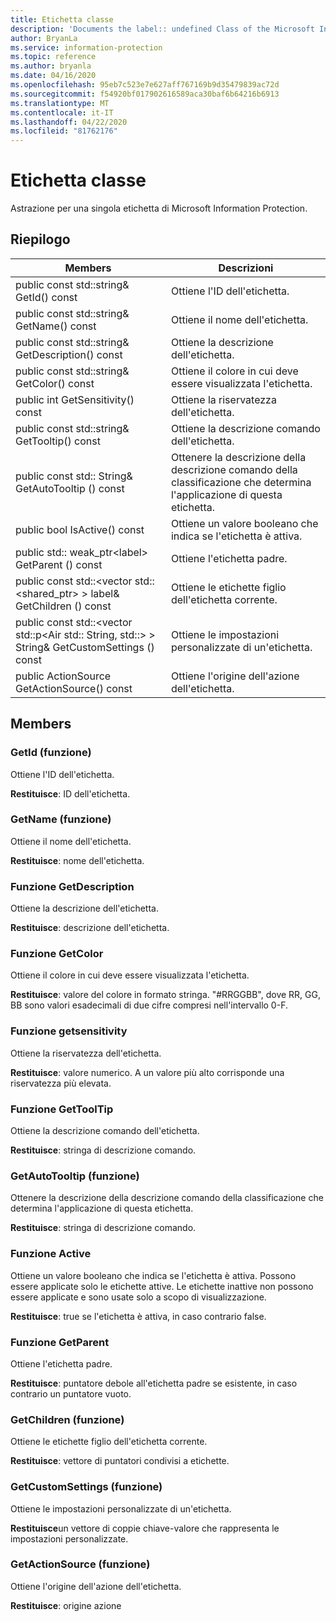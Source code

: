 ```yaml
---
title: Etichetta classe
description: 'Documents the label:: undefined Class of the Microsoft Information Protection (MIP) SDK.'
author: BryanLa
ms.service: information-protection
ms.topic: reference
ms.author: bryanla
ms.date: 04/16/2020
ms.openlocfilehash: 95eb7c523e7e627aff767169b9d35479839ac72d
ms.sourcegitcommit: f54920bf017902616589aca30baf6b64216b6913
ms.translationtype: MT
ms.contentlocale: it-IT
ms.lasthandoff: 04/22/2020
ms.locfileid: "81762176"
---
```

# <a name="class-label"></a>Etichetta classe 
Astrazione per una singola etichetta di Microsoft Information Protection.
  
## <a name="summary"></a>Riepilogo
 Members                        | Descrizioni                                
--------------------------------|---------------------------------------------
public const std::string& GetId() const  |  Ottiene l'ID dell'etichetta.
public const std::string& GetName() const  |  Ottiene il nome dell'etichetta.
public const std::string& GetDescription() const  |  Ottiene la descrizione dell'etichetta.
public const std::string& GetColor() const  |  Ottiene il colore in cui deve essere visualizzata l'etichetta.
public int GetSensitivity() const  |  Ottiene la riservatezza dell'etichetta.
public const std::string& GetTooltip() const  |  Ottiene la descrizione comando dell'etichetta.
public const std:: String& GetAutoTooltip () const  |  Ottenere la descrizione della descrizione comando della classificazione che determina l'applicazione di questa etichetta.
public bool IsActive() const  |  Ottiene un valore booleano che indica se l'etichetta è attiva.
public std:: weak_ptr\<label\> GetParent () const  |  Ottiene l'etichetta padre.
public const std::\<vector std::\<shared_ptr\> \> label& GetChildren () const  |  Ottiene le etichette figlio dell'etichetta corrente.
public const std::\<vector std::p\<Air std:: String, std::\> \> String& GetCustomSettings () const  |  Ottiene le impostazioni personalizzate di un'etichetta.
public ActionSource GetActionSource() const  |  Ottiene l'origine dell'azione dell'etichetta.
  
## <a name="members"></a>Members
  
### <a name="getid-function"></a>GetId (funzione)
Ottiene l'ID dell'etichetta.

  
**Restituisce**: ID dell'etichetta.
  
### <a name="getname-function"></a>GetName (funzione)
Ottiene il nome dell'etichetta.

  
**Restituisce**: nome dell'etichetta.
  
### <a name="getdescription-function"></a>Funzione GetDescription
Ottiene la descrizione dell'etichetta.

  
**Restituisce**: descrizione dell'etichetta.
  
### <a name="getcolor-function"></a>Funzione GetColor
Ottiene il colore in cui deve essere visualizzata l'etichetta.

  
**Restituisce**: valore del colore in formato stringa. "#RRGGBB", dove RR, GG, BB sono valori esadecimali di due cifre compresi nell'intervallo 0-F.
  
### <a name="getsensitivity-function"></a>Funzione getsensitivity
Ottiene la riservatezza dell'etichetta.

  
**Restituisce**: valore numerico. A un valore più alto corrisponde una riservatezza più elevata.
  
### <a name="gettooltip-function"></a>Funzione GetToolTip
Ottiene la descrizione comando dell'etichetta.

  
**Restituisce**: stringa di descrizione comando.
  
### <a name="getautotooltip-function"></a>GetAutoTooltip (funzione)
Ottenere la descrizione della descrizione comando della classificazione che determina l'applicazione di questa etichetta.

  
**Restituisce**: stringa di descrizione comando.
  
### <a name="isactive-function"></a>Funzione Active
Ottiene un valore booleano che indica se l'etichetta è attiva.
Possono essere applicate solo le etichette attive. Le etichette inattive non possono essere applicate e sono usate solo a scopo di visualizzazione. 

  
**Restituisce**: true se l'etichetta è attiva, in caso contrario false.
  
### <a name="getparent-function"></a>Funzione GetParent
Ottiene l'etichetta padre.

  
**Restituisce**: puntatore debole all'etichetta padre se esistente, in caso contrario un puntatore vuoto.
  
### <a name="getchildren-function"></a>GetChildren (funzione)
Ottiene le etichette figlio dell'etichetta corrente.

  
**Restituisce**: vettore di puntatori condivisi a etichette.
  
### <a name="getcustomsettings-function"></a>GetCustomSettings (funzione)
Ottiene le impostazioni personalizzate di un'etichetta.

  
**Restituisce**un vettore di coppie chiave-valore che rappresenta le impostazioni personalizzate.
  
### <a name="getactionsource-function"></a>GetActionSource (funzione)
Ottiene l'origine dell'azione dell'etichetta.

  
**Restituisce**: origine azione